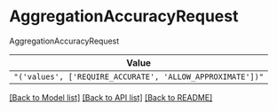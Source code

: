 # AggregationAccuracyRequest

AggregationAccuracyRequest

| **Value** |
| --------- |
| `"('values', ['REQUIRE_ACCURATE', 'ALLOW_APPROXIMATE'])"` |


[[Back to Model list]](../../README.md#documentation-for-models) [[Back to API list]](../../README.md#documentation-for-api-endpoints) [[Back to README]](../../README.md)

